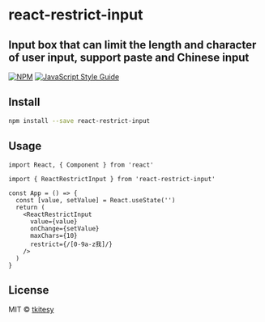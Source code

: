 # react-restrict-input

## Input box that can limit the length and character of user input, support paste and Chinese input

[![NPM](https://img.shields.io/npm/v/react-restrict-input.svg)](https://www.npmjs.com/package/react-restrict-input) [![JavaScript Style Guide](https://img.shields.io/badge/code_style-standard-brightgreen.svg)](https://standardjs.com)

## Install

```bash
npm install --save react-restrict-input
```

## Usage

```tsx
import React, { Component } from 'react'

import { ReactRestrictInput } from 'react-restrict-input'

const App = () => {
  const [value, setValue] = React.useState('')
  return (
    <ReactRestrictInput
      value={value}
      onChange={setValue}
      maxChars={10}
      restrict={/[0-9a-z我]/}
    />
  )
}
```

## License

MIT © [tkitesy](https://github.com/tkitesy)
